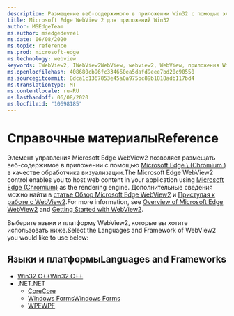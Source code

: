 ```yaml
---
description: Размещение веб-содержимого в приложении Win32 с помощью элемента управления Microsoft Edge WebView 2
title: Microsoft Edge WebView 2 для приложений Win32
author: MSEdgeTeam
ms.author: msedgedevrel
ms.date: 06/08/2020
ms.topic: reference
ms.prod: microsoft-edge
ms.technology: webview
keywords: IWebView2, IWebView2WebView, webview2, WebView, приложения Win32, Win32, EDGE, ICoreWebView2, ICoreWebView2Controller, элемент управления "веб-браузер", HTML Edge
ms.openlocfilehash: 408680cb96fc334660ea5dafd9eee7bd20c90550
ms.sourcegitcommit: 8dca1c1367853e45a0a975bc89b1818adb117bd4
ms.translationtype: MT
ms.contentlocale: ru-RU
ms.lasthandoff: 06/08/2020
ms.locfileid: "10698185"
---
```

# <span data-ttu-id="52398-104">Справочные материалы</span><span class="sxs-lookup"><span data-stu-id="52398-104">Reference</span></span>

<span data-ttu-id="52398-105">Элемент управления Microsoft Edge WebView2 позволяет размещать веб-содержимое в приложении с помощью [Microsoft Edge \ (Chromium \)](https://www.microsoftedgeinsider.com) в качестве обработчика визуализации.</span><span class="sxs-lookup"><span data-stu-id="52398-105">The Microsoft Edge WebView2 control enables you to host web content in your application using [Microsoft Edge \(Chromium\)](https://www.microsoftedgeinsider.com) as the rendering engine.</span></span>  <span data-ttu-id="52398-106">Дополнительные сведения можно найти в [статье Обзор Microsoft Edge WebView2](./index.md) и [Приступая к работе с WebView2](gettingstarted/win32.md).</span><span class="sxs-lookup"><span data-stu-id="52398-106">For more information, see [Overview of Microsoft Edge WebView2](./index.md) and [Getting Started with WebView2](gettingstarted/win32.md).</span></span>

<span data-ttu-id="52398-107">Выберите языки и платформу WebView2, которые вы хотите использовать ниже.</span><span class="sxs-lookup"><span data-stu-id="52398-107">Select the Languages and Framework of WebView2 you would like to use below:</span></span>

## <span data-ttu-id="52398-108">Языки и платформы</span><span class="sxs-lookup"><span data-stu-id="52398-108">Languages and Frameworks</span></span>

* [<span data-ttu-id="52398-109">Win32 C++</span><span class="sxs-lookup"><span data-stu-id="52398-109">Win32 C++</span></span>](reference/win32/0-9-538-reference-webview2.md)
* <span data-ttu-id="52398-110">.NET</span><span class="sxs-lookup"><span data-stu-id="52398-110">.NET</span></span>
  * [<span data-ttu-id="52398-111">Core</span><span class="sxs-lookup"><span data-stu-id="52398-111">Core</span></span>](reference/dotnet/0-9-538-reference-webview2.md)
  * [<span data-ttu-id="52398-112">Windows Forms</span><span class="sxs-lookup"><span data-stu-id="52398-112">Windows Forms</span></span>](reference/winforms/0-9-515-reference-webview2.md)
  * [<span data-ttu-id="52398-113">WPF</span><span class="sxs-lookup"><span data-stu-id="52398-113">WPF</span></span>](reference/wpf/0-9-515-reference-webview2.md)
